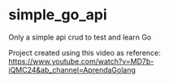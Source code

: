 # simple_go_api

Only a simple api crud to test and learn Go

Project created using this video as reference:
https://www.youtube.com/watch?v=MD7b-iQMC24&ab_channel=AprendaGolang
